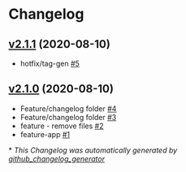 # Changelog

## [v2.1.1](https://github.com/mrinalraj/versioning-test/tree/v2.1.1) (2020-08-10)

- hotfix/tag-gen [\#5](https://github.com/mrinalraj/versioning-test/pull/5)

## [v2.1.0](https://github.com/mrinalraj/versioning-test/tree/v2.1.0) (2020-08-10)

- Feature/changelog folder [\#4](https://github.com/mrinalraj/versioning-test/pull/4)
- Feature/changelog folder [\#3](https://github.com/mrinalraj/versioning-test/pull/3)
- feature - remove files [\#2](https://github.com/mrinalraj/versioning-test/pull/2)
- feature-app [\#1](https://github.com/mrinalraj/versioning-test/pull/1)



\* *This Changelog was automatically generated by [github_changelog_generator](https://github.com/github-changelog-generator/github-changelog-generator)*
